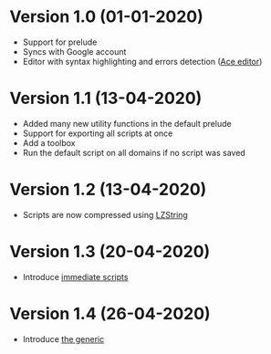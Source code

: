 
# Version 1.0 (01-01-2020)

* Support for prelude
* Syncs with Google account
* Editor with syntax highlighting and errors detection ([Ace editor](https://ace.c9.io/))

# Version 1.1 (13-04-2020)

* Added many new utility functions in the default prelude
* Support for exporting all scripts at once
* Add a toolbox
* Run the default script on all domains if no script was saved

# Version 1.2 (13-04-2020)

* Scripts are now compressed using [LZString](https://pieroxy.net/blog/pages/lz-string/index.html)

# Version 1.3 (20-04-2020)

* Introduce [immediate scripts](README.md#immediate-scripts)

# Version 1.4 (26-04-2020)

* Introduce [the generic](README.md#the-generic)